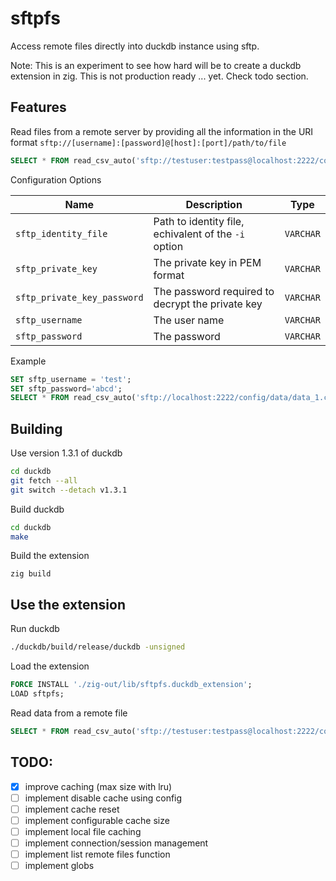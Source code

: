 # sftpfs

Access remote files directly into duckdb instance using sftp.

Note: This is an experiment to see how hard will be to create a duckdb extension in zig. This is not production ready ... yet. Check todo section.

## Features

Read files from a remote server by providing all the information in the URI format `sftp://[username]:[password]@[host]:[port]/path/to/file`


```sql
SELECT * FROM read_csv_auto('sftp://testuser:testpass@localhost:2222/config/data/data_1.csv');
```

Configuration Options

Name	| Description | Type
-----|------|------
`sftp_identity_file` | Path to identity file, echivalent of the `-i` option | `VARCHAR`
`sftp_private_key` | The private key in PEM format | `VARCHAR`
`sftp_private_key_password` | The password required to decrypt the private key | `VARCHAR`
`sftp_username` | The user name | `VARCHAR`
`sftp_password` | The password | `VARCHAR`

Example

```sql
SET sftp_username = 'test';
SET sftp_password='abcd';
SELECT * FROM read_csv_auto('sftp://localhost:2222/config/data/data_1.csv');
```

## Building

Use version 1.3.1 of duckdb

```bash
cd duckdb
git fetch --all
git switch --detach v1.3.1
```

Build duckdb

```bash
cd duckdb
make
```

Build the extension

```
zig build
```

## Use the extension

Run duckdb

```bash
./duckdb/build/release/duckdb -unsigned
```


Load the extension

```sql
FORCE INSTALL './zig-out/lib/sftpfs.duckdb_extension';
LOAD sftpfs;
```

Read data from a remote file

```sql
SELECT * FROM read_csv_auto('sftp://testuser:testpass@localhost:2222/config/data/data.csv');
```

## TODO:

- [x] improve caching (max size with lru)
- [ ] implement disable cache using config
- [ ] implement cache reset
- [ ] implement configurable cache size
- [ ] implement local file caching
- [ ] implement connection/session management
- [ ] implement list remote files function
- [ ] implement globs
